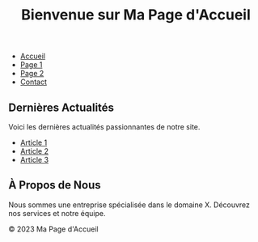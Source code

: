 <!DOCTYPE html>
<html>
<head>
    <meta charset="UTF-8">
    <title>Ma Page d'Accueil</title>
    <link rel="stylesheet" type="text/css" href="style.css">
</head>
<body>
    <header>
        <h1>Bienvenue sur Ma Page d'Accueil</h1>
    </header>
    <nav>
        <ul>
            <li><a href="index.html">Accueil</a></li>
            <li><a href="page1.html">Page 1</a></li>
            <li><a href="page2.html">Page 2</a></li>
            <li><a href="contact.html">Contact</a></li>
        </ul>
    </nav>
    <main>
        <h2>Dernières Actualités</h2>
        <p>Voici les dernières actualités passionnantes de notre site.</p>
        <ul>
            <li><a href="article1.html">Article 1</a></li>
            <li><a href="article2.html">Article 2</a></li>
            <li><a href="article3.html">Article 3</a></li>
        </ul>
    </main>
    <aside>
        <h2>À Propos de Nous</h2>
        <p>Nous sommes une entreprise spécialisée dans le domaine X. Découvrez nos services et notre équipe.</p>
    </aside>
    <footer>
        <p>&copy; 2023 Ma Page d'Accueil</p>
    </footer>
</body>
</html>
